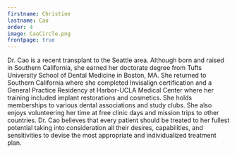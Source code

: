 ```yaml
---
firstname: Christine
lastname: Cao
order: 4
image: CaoCircle.png
frontpage: true
---
```


Dr. Cao is a recent transplant to the Seattle area.  Although born and raised in Southern California, she earned her doctorate degree from Tufts University School of Dental Medicine in Boston, MA.  She returned to Southern California where she completed Invisalign certification and a General Practice Residency at Harbor-UCLA Medical Center where her training included implant restorations and cosmetics. She holds memberships to various dental associations and study clubs.  She also enjoys volunteering her time at free clinic days and mission trips to other countries. Dr. Cao believes that every patient should be treated to her fullest potential taking into consideration all their desires, capabilities, and sensitivities to devise the most appropriate and individualized treatment plan.